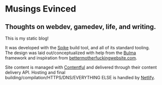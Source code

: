 # Musings Evinced
## Thoughts on webdev, gamedev, life, and writing.

This is my static blog!

It was developed with the [Spike](https://spike.cf) build tool, and all of its standard tooling. The design was laid out/conceptualized with help from the [Bulma](https://bulma.io) framework and inspiration from [bettermotherfuckingwebsite.com](http://bettermotherfuckingwebsite.com).

Site content is managed
with [Contentful](https://www.contentful.com) and delivered through their content delivery API. Hosting and final building/compilation/HTTPS/DNS/EVERYTHING ELSE is handled by [Netlify](https://www.netlify.com).
